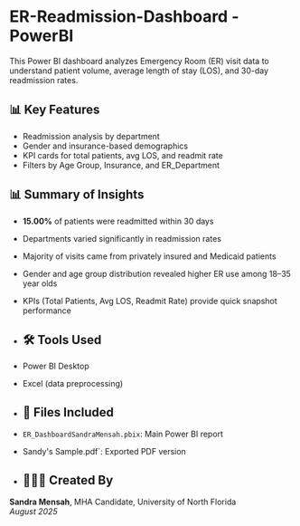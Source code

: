 # ER-Readmission-Dashboard - PowerBI
This Power BI dashboard analyzes Emergency Room (ER) visit data to understand patient volume, average length of stay (LOS), and 30-day readmission rates.

## 📊 Key Features
- Readmission analysis by department
- Gender and insurance-based demographics
- KPI cards for total patients, avg LOS, and readmit rate
- Filters by Age Group, Insurance, and ER_Department


## 📊 Summary of Insights
- **15.00%** of patients were readmitted within 30 days
- Departments varied significantly in readmission rates
- Majority of visits came from privately insured and Medicaid patients
- Gender and age group distribution revealed higher ER use among 18–35 year olds
- KPIs (Total Patients, Avg LOS, Readmit Rate) provide quick snapshot performance

- ## 🛠️ Tools Used
- Power BI Desktop
- Excel (data preprocessing)

- ## 📁 Files Included
- `ER_DashboardSandraMensah.pbix`: Main Power BI report
- Sandy's Sample.pdf`: Exported PDF version

- ## 👩🏽‍💼 Created By
**Sandra Mensah**, MHA Candidate, University of North Florida  
*August 2025*
